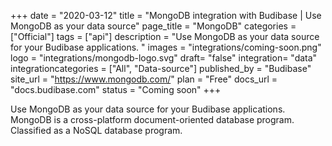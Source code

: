 +++
date = "2020-03-12"
title = "MongoDB integration with Budibase | Use MongoDB as your data source"
page_title = "MongoDB"
categories = ["Official"] 
tags = ["api"] 
description = "Use MongoDB as your data source for your Budibase applications. "
images = "integrations/coming-soon.png"
logo = "integrations/mongodb-logo.svg"
draft= "false"
integration= "data"
integrationcategories = ["All", "Data-source"]
published_by = "Budibase"
site_url = "https://www.mongodb.com/"
plan = "Free"
docs_url = "docs.budibase.com"
status = "Coming soon" 
+++

Use MongoDB as your data source for your Budibase applications. MongoDB is a cross-platform document-oriented database program. Classified as a NoSQL database program.
